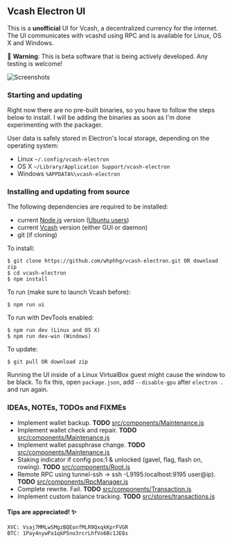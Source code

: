 ## Vcash Electron UI
This is a **unofficial** UI for Vcash, a decentralized currency for the internet. The UI communicates with vcashd using RPC and is available for Linux, OS X and Windows.

:hatching_chick: **Warning**: This is beta software that is being actively developed. Any testing is welcome!

![Screenshots](http://i.imgur.com/zfjel56.gif)


### Starting and updating
Right now there are no pre-built binaries, so you have to follow the steps below to install. I will be adding the binaries as soon as I'm done experimenting with the packager.

User data is safely stored in Electron's local storage, depending on the operating system:
- Linux `~/.config/vcash-electron`
- OS X `~/Library/Application Support/vcash-electron`
- Windows `%APPDATA%\vcash-electron`


### Installing and updating from source
The following dependencies are required to be installed:
* current [Node.js](https://nodejs.org/en/download/current/) version ([Ubuntu users](https://nodejs.org/en/download/package-manager/#debian-and-ubuntu-based-linux-distributions))
* current [Vcash](https://v.cash/wallets.php) version (either GUI or daemon)
* git (if cloning)

To install:

    $ git clone https://github.com/whphhg/vcash-electron.git OR download zip
    $ cd vcash-electron
    $ npm install

To run (make sure to launch Vcash before):

    $ npm run ui

To run with DevTools enabled:

    $ npm run dev (Linux and OS X)
    $ npm run dev-win (Windows)

To update:

    $ git pull OR download zip

Running the UI inside of a Linux VirtualBox guest might cause the window to be black. To fix this, open `package.json`, add `--disable-gpu` after `electron .` and run again.


### IDEAs, NOTEs, TODOs and FIXMEs
- Implement wallet backup. __TODO__ [src/components/Maintenance.js](src/components/Maintenance.js)
- Implement wallet check and repair. __TODO__ [src/components/Maintenance.js](src/components/Maintenance.js)
- Implement wallet passphrase change. __TODO__ [src/components/Maintenance.js](src/components/Maintenance.js)
- Staking indicator if config pos:1 & unlocked (gavel, flag, flash on, rowing). __TODO__ [src/components/Root.js](src/components/Root.js)
- Remote RPC using tunnel-ssh -> ssh -L9195:localhost:9195 user@ip). __TODO__ [src/components/RpcManager.js](src/components/RpcManager.js)
- Complete rewrite. Fail. __TODO__ [src/components/Transaction.js](src/components/Transaction.js)
- Implement custom balance tracking. __TODO__ [src/stores/transactions.js](src/stores/transactions.js)



#### Tips are appreciated! :sparkles:
```
XVC: Vsaj7MMLwSMgzBQEonfMLR9QxqkKprFVGR
BTC: 1Pay4nywPa1qkP5no3rcrLhfVo6Bc1JE8s
```
